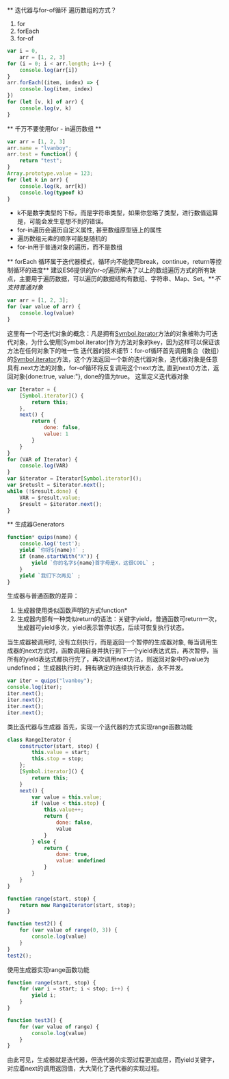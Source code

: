 ** 迭代器与for-of循环
遍历数组的方式？

1. for
2. forEach
3. for-of

``` js
var i = 0,
    arr = [1, 2, 3]
for (i = 0; i < arr.length; i++) {
    console.log(arr[i])
}
arr.forEach((item, index) => {
    console.log(item, index)
})
for (let [v, k] of arr) {
    console.log(v, k)
}
```

** 千万不要使用for - in遍历数组 **

``` js
var arr = [1, 2, 3]
arr.name = "lvanboy";
arr.test = function() {
    return "test";
}
Array.prototype.value = 123;
for (let k in arr) {
    console.log(k, arr[k])
    console.log(typeof k)
}
```

* k不是数字类型的下标，而是字符串类型，如果你忽略了类型，进行数值运算是，可能会发生意想不到的错误。
* for-in遍历会遍历自定义属性, 甚至数组原型链上的属性
* 遍历数组元素的顺序可能是随机的
* for-in用于普通对象的遍历，而不是数组

** forEach 循环属于迭代器模式，循环内不能使用break，continue，return等控制循环的进度**
建议ES6提供的*for-of*遍历解决了以上的数组遍历方式的所有缺点，主要用于遍历数据，可以遍历的数据结构有数组、字符串、Map、Set。***不支持普通对象*

``` js
var arr = [1, 2, 3];
for (var value of arr) {
    console.log(value)
}
```

这里有一个可迭代对象的概念：凡是拥有[Symbol.iterator]()方法的对象被称为可迭代对象，为什么使用[Symbol.iterator]作为方法对象的key，因为这样可以保证该方法在任何对象下的唯一性
迭代器的技术细节：for-of循环首先调用集合（数组）的[Symbol.iterator]()方法，这个方法返回一个新的迭代器对象，迭代器对象是任意具有.next方法的对象，for-of循环将反复调用这个next方法, 直到next()方法，返回对象{done:true, value:"}, done的值为true。
这里定义迭代器对象

``` js
var Iterator = {
    [Symbol.iterator]() {
        return this;
    },
    next() {
        return {
            done: false,
            value: 1
        }
    }
}
for (VAR of Iterator) {
    console.log(VAR)
}
var $iterator = Iterator[Symbol.iterator]();
var $retuslt = $iterator.next();
while (!$result.done) {
    VAR = $result.value;
    $result = $iterator.next();
}
```

** 生成器Generators

``` js
function* quips(name) {
    console.log('test');
    yield `你好${name}!` ;
    if (name.startWith("X")) {
        yield `你的名字${name}首字母是X，这很COOL` ;
    }
    yield `我们下次再见` ;
}
```

生成器与普通函数的差异：

1. 生成器使用类似函数声明的方式function*
2. 生成器内部有一种类似return的语法：关键字yield，普通函数可return一次，生成器可yield多次，yield表示暂停状态，后续可恢复执行状态。

当生成器被调用时, 没有立刻执行，而是返回一个暂停的生成器对象, 每当调用生成器的next方式时，函数调用自身并执行到下一个yield表达式后，再次暂停，当所有的yield表达式都执行完了，再次调用next方法，则返回对象中的value为undefined；
生成器执行时，拥有确定的连续执行状态，永不并发。

``` js
var iter = quips("lvanboy");
console.log(iter);
iter.next();
iter.next();
iter.next();
iter.next();
```

类比迭代器与生成器
首先，实现一个迭代器的方式实现range函数功能

``` js
class RangeIterator {
    constructor(start, stop) {
        this.value = start;
        this.stop = stop;
    };
    [Symbol.iterator]() {
        return this;
    }
    next() {
        var value = this.value;
        if (value < this.stop) {
            this.value++;
            return {
                done: false,
                value
            }
        } else {
            return {
                done: true,
                value: undefined
            }
        }
    }
}

function range(start, stop) {
    return new RangeIterator(start, stop);
}

function test2() {
    for (var value of range(0, 3)) {
        console.log(value)
    }
}
test2();
```

使用生成器实现range函数功能

``` js
function range(start, stop) {
    for (var i = start; i < stop; i++) {
        yield i;
    }
}

function test3() {
    for (var value of range) {
        console.log(value)
    }
}
```

由此可见，生成器就是迭代器，但迭代器的实现过程更加底层，而yield关键字，对应着next的调用返回值，大大简化了迭代器的实现过程。



